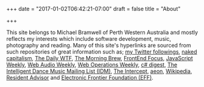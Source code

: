 +++
date = "2017-01-02T06:42:21-07:00"
draft = false
title = "About"

+++

This site belongs to Michael Bramwell of Perth Western Australia and mostly reflects my interests which include software development, music, photography and reading.
Many of this site's hyperlinks are sourced from such repositories of great information such as; [my Twitter followings](https://twitter.com/mykdb/following), [naked capitalism](http://www.nakedcapitalism.com/), [The Daily WTF](http://thedailywtf.com/), [The Morning Brew](http://blog.cwa.me.uk/), [FrontEnd Focus](http://frontendfocus.co/), [JavaScript Weekly](http://javascriptweekly.com/), [Web Audio Weekly](http://www.webaudioweekly.com/), [Web Operations Weekly](http://webopsweekly.com/issues), [c# digest](https://csharpdigest.net/), [The Intelligent Dance Music Mailing List (IDM)](http://music.hyperreal.org/lists/idm/), [The Intercept](https://theintercept.com/), [aeon](https://aeon.co/), [Wikipedia](https://en.wikipedia.org/), [Resident Advisor](https://www.residentadvisor.net/) and [Electronic Frontier Foundation (EFF)](https://www.eff.org/).



